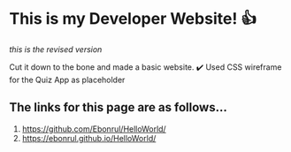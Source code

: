 # This is my Developer Website! :+1:
_this is the revised version_

Cut it down to the bone and made a basic website.
:heavy_check_mark: Used CSS wireframe for the Quiz App as placeholder

## The links for this page are as follows...
1. https://github.com/Ebonrul/HelloWorld/
2. https://ebonrul.github.io/HelloWorld/


